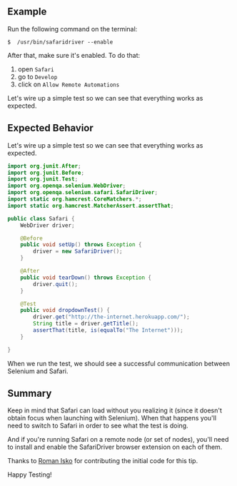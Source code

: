 ## Example

Run the following command on the terminal:

`$  /usr/bin/safaridriver --enable`

After that, make sure it's enabled. To do that:

1. open `Safari`
2. go to `Develop`
3. click on `Allow Remote Automations`

Let's wire up a simple test so we can see that everything works as expected.

## Expected Behavior

Let's wire up a simple test so we can see that everything works as expected.

```java
import org.junit.After;
import org.junit.Before;
import org.junit.Test;
import org.openqa.selenium.WebDriver;
import org.openqa.selenium.safari.SafariDriver;
import static org.hamcrest.CoreMatchers.*;
import static org.hamcrest.MatcherAssert.assertThat;

public class Safari {
    WebDriver driver;

    @Before
    public void setUp() throws Exception {
        driver = new SafariDriver();
    }

    @After
    public void tearDown() throws Exception {
        driver.quit();
    }

    @Test
    public void dropdownTest() {
        driver.get("http://the-internet.herokuapp.com/");
        String title = driver.getTitle();
        assertThat(title, is(equalTo("The Internet")));
    }

}
```

When we run the test, we should see a successful communication between Selenium and Safari.

## Summary

Keep in mind that Safari can load without you realizing it (since it doesn't obtain focus when launching with Selenium). When that happens you'll need to switch to Safari in order to see what the test is doing.

And if you're running Safari on a remote node (or set of nodes), you'll need to install and enable the SafariDriver browser extension on each of them.

Thanks to [Roman Isko](https://github.com/RomanIsko) for contributing the initial code for this tip.

Happy Testing!

